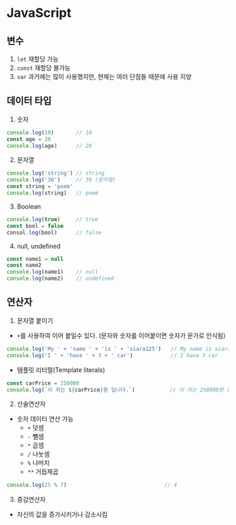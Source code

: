 # JavaScript

## 변수
  1. `let`    재할당 가능
  2. `const`  재할당 불가능
  3. `var`    과거에는 많이 사용했지만, 현재는 여러 단점들 때문에 사용 지양

## 데이터 타입
  1. 숫자
  ```javascript
  console.log(10)       // 10
  const age = 20
  console.log(age)      // 20
  ```
  2. 문자열
  ```javascript
  console.log('string') // string
  console.log('30')     // 30 (문자열)
  const string = 'poem'
  console.log(string)   // poem
  ```
  3. Boolean
  ```javascript
  console.log(true)     // true
  const bool = false
  consol.log(bool)      // false
  ```
  4. null, undefined
  ```javascript
  const name1 = null
  const name2
  console.log(name1)    // null
  console.log(name2)    // undefined
  ```
  
## 연산자
  1. 문자열 붙이기
  - `+`를 사용하여 이어 붙일수 있다. (문자와 숫자를 이어붙이면 숫자가 문가로 인식됨)
  ```javascript
  console.log('My ' + 'name ' + 'is ' + 'xiara125')   // My name is xiara125
  console.log('I ' + 'have ' + 3 + ' car')            // I have 3 car
  ```
  - 템플릿 리터럴(Template literals)
  ```javascript
  const carPrice = 250000
  console.log(`이 차는 ${carPrice}원 입니다.`)           // 이 차는 250000원 입니다.
  ```
  2. 산술연산자
  - 숫자 데이터 연산 가능
    - `+`   덧셈
    - `-`   뺄셈
    - `*`   곱셈
    - `/`   나눗셈
    - `%`   나머지
    - `**`  거듭제곱
  ```javascript
  console.log(25 % 7)                               // 4
  ```
  3. 증감연산자
  - 자신의 값을 증가시키거나 감소시킴
  
  
